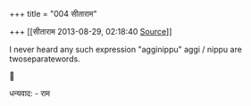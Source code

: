 +++
title = "004 सीताराम"

+++
[[सीताराम	2013-08-29, 02:18:40 [Source](https://groups.google.com/g/samskrita/c/AztMe-9Au3c)]]



I never heard any such expression "agginippu" aggi / nippu are twoseparatewords.



धन्यवाद: - राम


